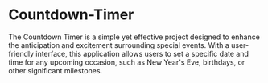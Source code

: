 # Countdown-Timer
The Countdown Timer is a simple yet effective project designed to enhance the anticipation and excitement surrounding special events. With a user-friendly interface, this application allows users to set a specific date and time for any upcoming occasion, such as New Year's Eve, birthdays, or other significant milestones.
